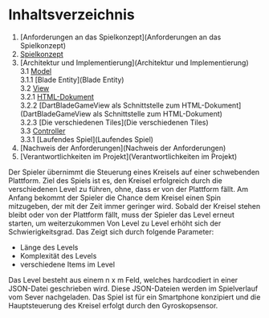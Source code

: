 # Inhaltsverzeichnis

1. [Anforderungen an das Spielkonzept](Anforderungen an das Spielkonzept)
2. [Spielkonzept](Spielkonzept)
3. [Architektur und Implementierung](Architektur und Implementierung)  
   3.1 [Model](Model)  
   3.1.1 [Blade Entity](Blade Entity)  
   3.2 [View](View)  
   3.2.1 [HTML-Dokument](HTML-Dokument)  
   3.2.2 [DartBladeGameView als Schnittstelle zum HTML-Dokument](DartBladeGameView als Schnittstelle zum HTML-Dokument)  
   3.2.3 [Die verschiedenen Tiles](Die verschiedenen Tiles)  
   3.3 [Controller](Controller)  
   3.3.1 [Laufendes Spiel](Laufendes Spiel)  
4. [Nachweis der Anforderungen](Nachweis der Anforderungen)
5. [Verantwortlichkeiten im Projekt](Verantwortlichkeiten im Projekt)



Der Spieler übernimmt die Steuerung eines Kreisels auf einer schwebenden Plattform. Ziel des Spiels ist es, den Kreisel erfolgreich durch die verschiedenen Level zu führen, ohne, dass er von der Plattform fällt. Am Anfang bekommt der Spieler die Chance dem Kreisel einen Spin mitzugeben, der mit der Zeit immer geringer wird. Sobald der Kreisel stehen bleibt oder von der Plattform fällt, muss der Spieler das Level erneut starten, um weiterzukommen Von Level zu Level erhöht sich der Schwierigkeitsgrad. Das Zeigt sich durch folgende Parameter:

*  Länge des Levels
*  Komplexität des Levels
*  verschiedene Items im Level

Das Level besteht aus einem n x m Feld, welches hardcodiert in einer JSON-Datei geschrieben wird. Diese JSON-Dateien werden im Spielverlauf vom Sever nachgeladen. Das Spiel ist für ein Smartphone konzipiert und die Hauptsteuerung des Kreisel erfolgt durch den Gyroskopsensor.